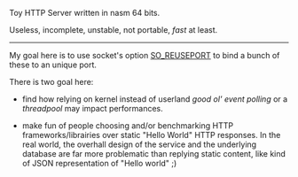 

Toy HTTP Server written in nasm 64 bits.

Useless, incomplete, unstable, not portable, _fast_ at least.


---

My goal here is to use socket's option [SO_REUSEPORT](https://lwn.net/Articles/542629/)
to bind a bunch of these to an unique port.

There is two goal here:
- find how relying on kernel instead of userland _good ol' event polling_
  or a _threadpool_ may impact performances.
  
- make fun of people choosing and/or benchmarking HTTP frameworks/librairies
  over static "Hello World" HTTP responses. In the real world, the overhall design 
  of the service and the underlying database are far more problematic than
  replying static content, like kind of JSON representation of "Hello world" ;)
  
  
  


